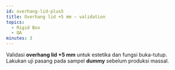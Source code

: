 ```yaml
---
id: overhang-lid-plus5
title: Overhang lid +5 mm — validation
topics:
  - Rigid Box
  - QA
minutes: 3
---
```


Validasi **overhang lid +5 mm** untuk estetika dan fungsi buka-tutup.  
Lakukan uji pasang pada sampel **dummy** sebelum produksi massal.
